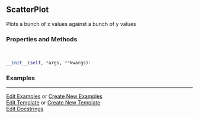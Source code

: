 ## <a id="McUtils.Plots.Plots.ScatterPlot">ScatterPlot</a>
Plots a bunch of x values against a bunch of y values

### Properties and Methods
<a id="McUtils.Plots.Plots.ScatterPlot.__init__" class="docs-object-method">&nbsp;</a>
```python
__init__(self, *args, **kwargs): 
```

### Examples


___

[Edit Examples](https://github.com/McCoyGroup/References/edit/gh-pages/Documentation/examples/McUtils/Plots/Plots/ScatterPlot.md) or 
[Create New Examples](https://github.com/McCoyGroup/References/new/gh-pages/?filename=Documentation/examples/McUtils/Plots/Plots/ScatterPlot.md) <br/>
[Edit Template](https://github.com/McCoyGroup/References/edit/gh-pages/Documentation/templates/McUtils/Plots/Plots/ScatterPlot.md) or 
[Create New Template](https://github.com/McCoyGroup/References/new/gh-pages/?filename=Documentation/templates/McUtils/Plots/Plots/ScatterPlot.md) <br/>
[Edit Docstrings](https://github.com/McCoyGroup/McUtils/edit/master/Plots/Plots.py?message=Update%20Docs)